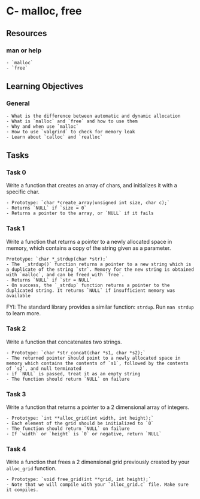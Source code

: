 # C- malloc, free

## Resources

### man or help
	- `malloc`
	- `free`

## Learning Objectives

### General
	- What is the difference between automatic and dynamic allocation
	- What is `malloc` and `free` and how to use them
	- Why and when use `malloc`
	- How to use `valgrind` to check for memory leak
	- Learn about `calloc` and `realloc`

## Tasks

### Task 0
Write a function that creates an array of chars, and initializes it with a specific char.

	- Prototype: `char *create_array(unsigned int size, char c);`
	- Returns `NULL` if `size = 0`
	- Returns a pointer to the array, or `NULL` if it fails

### Task 1
Write a function that returns a pointer to a newly allocated space in memory, which contains a copy of the string given as a parameter.

    Prototype: `char *_strdup(char *str);`
	- The `_strdup()` function returns a pointer to a new string which is a duplicate of the string `str`. Memory for the new string is obtained with `malloc`, and can be freed with `free`.
	- Returns `NULL` if `str = NULL`
	- On success, the `_strdup` function returns a pointer to the duplicated string. It returns `NULL` if insufficient memory was available

FYI: The standard library provides a similar function: `strdup`. Run `man strdup` to learn more.

### Task 2
Write a function that concatenates two strings.

	- Prototype: `char *str_concat(char *s1, char *s2);`
	- The returned pointer should point to a newly allocated space in memory which contains the contents of `s1`, followed by the contents of `s2`, and null terminated
	- if `NULL` is passed, treat it as an empty string
	- The function should return `NULL` on failure

### Task 3
Write a function that returns a pointer to a 2 dimensional array of integers.

	- Prototype: `int **alloc_grid(int width, int height);`
	- Each element of the grid should be initialized to `0`
	- The function should return `NULL` on failure
	- If `width` or `height` is `0` or negative, return `NULL`

### Task 4
Write a function that frees a 2 dimensional grid previously created by your `alloc_grid` function.

	- Prototype: `void free_grid(int **grid, int height);`
	- Note that we will compile with your `alloc_grid.c` file. Make sure it compiles.
